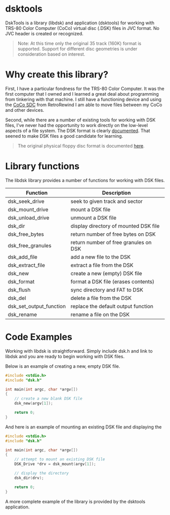 # dsktools

DskTools is a library (libdsk) and application (dsktools) for working with 
TRS-80 Color Computer (CoCo) virtual disc (.DSK) files in JVC format. No JVC header
is created or recognized.

> Note: At this time only the original 35 track (160K) format is supported.
> Support for different disc geometries is under consideration based on 
> interest.

# Why create this library?

First, I have a particular fondness for the TRS-80 Color Computer. It was the
first computer that I owned and I learned a great deal about programming from
tinkering with that machine. I still have a functioning device and using the
[CoCo SDC](https://retrorewind.ca/coco-sdc) from RetroRewind I am able to move
files between my CoCo and other devices.

Second, while there are a number of existing tools for working with DSK files,
I've never had the opportunity to work directly on the low-level aspects of a
file system. The DSK format is clearly [documented](http://cocosdc.blogspot.com/p/sd-card-socket-sd-card-socket-is-push.html#:~:text=DSK%20Images&text=Images%20in%20this%20format%20consist,to%20precede%20the%20sector%20array.).
That seened to make DSK files a good candidate for learning.

> The original physical floppy disc format is documented [here](https://colorcomputerarchive.com/repo/Documents/Manuals/Hardware/Color%20Computer%20Disk%20System%20(Tandy).pdf#page27).

# Library functions

The libdsk library provides a number of functions for working with DSK files.

Function | Description
-------- | -----------
dsk_seek_drive | seek to given track and sector
dsk_mount_drive | mount a DSK file
dsk_unload_drive | unmount a DSK file
dsk_dir | display directory of mounted DSK file
dsk_free_bytes | return number of free bytes on DSK
dsk_free_granules | return number of free granules on DSK
dsk_add_file | add a new file to the DSK
dsk_extract_file | extract a file from the DSK
dsk_new | create a new (empty) DSK file
dsk_format | format a DSK file (erases contents)
dsk_flush | sync directory and FAT to DSK
dsk_del | delete a file from the DSK
dsk_set_output_function | replace the default output function
dsk_rename | rename a file on the DSK

# Code Examples

Working with libdsk is straightforward. Simply include dsk.h and link to libdsk and
you are ready to begin working with DSK files.

Below is an example of creating a new, empty DSK file.

```C
#include <stdio.h>
#include "dsk.h"

int main(int argc, char *argv[])
{
    // create a new blank DSK file
    dsk_new(argv[1]);

    return 0;
}
```

And here is an example of mounting an existing DSK file and displaying the

```C
#include <stdio.h>
#include "dsk.h"

int main(int argc, char *argv[])
{
    // attempt to mount an existing DSK file
    DSK_Drive *drv = dsk_mount(argv[1]);

    // display the directory
    dsk_dir(drv);

    return 0;
}
```

A more complete example of the library is provided by the dsktools application.
